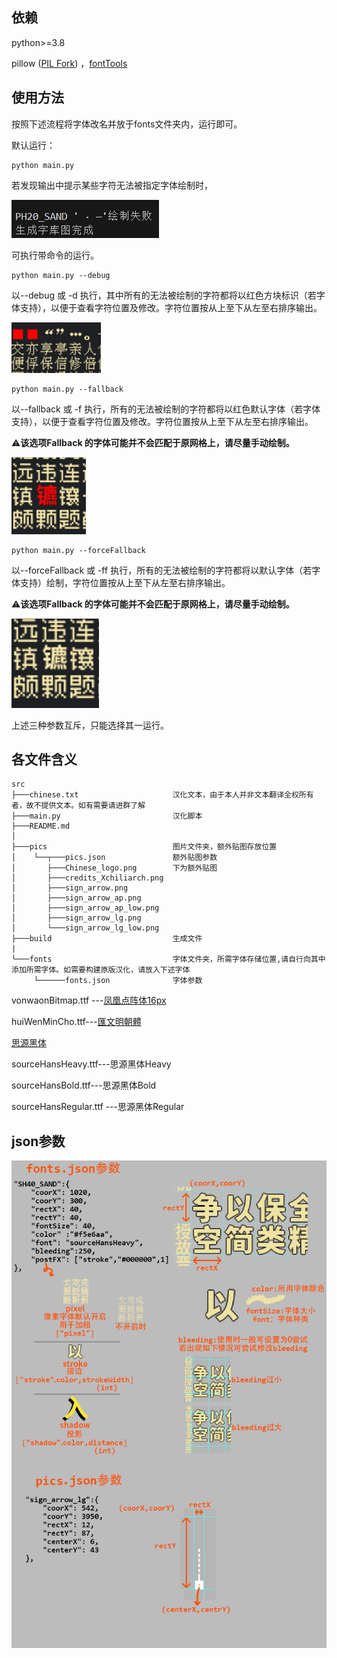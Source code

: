 ## 依赖

python>=3.8

pillow ([PIL Fork](https://pillow.readthedocs.io/en/stable/installation.html)) ，[fontTools](https://fonttools.readthedocs.io/en/latest/)



## 使用方法

按照下述流程将字体改名并放于fonts文件夹内，运行即可。

默认运行：

```
python main.py
```

若发现输出中提示某些字符无法被指定字体绘制时，

![debug2](../Screenshots/debug2.png)

可执行带命令的运行。

```
python main.py --debug
```

以--debug 或 -d 执行，其中所有的无法被绘制的字符都将以红色方块标识（若字体支持），以便于查看字符位置及修改。字符位置按从上至下从左至右排序输出。



![debug1](../Screenshots/debug1.png)



```
python main.py --fallback
```

以--fallback 或 -f 执行，所有的无法被绘制的字符都将以红色默认字体（若字体支持），以便于查看字符位置及修改。字符位置按从上至下从左至右排序输出。

⚠️**该选项Fallback 的字体可能并不会匹配于原网格上，请尽量手动绘制。**

![fallback](../Screenshots/fallback.png)

```
python main.py --forceFallback
```

以--forceFallback 或 -ff 执行，所有的无法被绘制的字符都将以默认字体（若字体支持）绘制，字符位置按从上至下从左至右排序输出。

⚠️**该选项Fallback 的字体可能并不会匹配于原网格上，请尽量手动绘制。**

![forceFallback](../Screenshots/forceFallback.png)

上述三种参数互斥，只能选择其一运行。



## 各文件含义

```
src
├───chinese.txt  					汉化文本，由于本人并非文本翻译全权所有者，故不提供文本。如有需要请进群了解
├───main.py      					汉化脚本
├───README.md
│
├───pics							图片文件夹，额外贴图存放位置
│    └──┬───pics.json				额外贴图参数
│      	├───Chinese_logo.png		下为额外贴图
│       ├───credits_Xchiliarch.png	
│       ├───sign_arrow.png			
│       ├───sign_arrow_ap.png
│       ├───sign_arrow_ap_low.png
│       ├───sign_arrow_lg.png
│       └───sign_arrow_lg_low.png 	 					
├───build 							生成文件
|
└───fonts 							字体文件夹，所需字体存储位置,请自行向其中添加所需字体。如需要构建原版汉化，请放入下述字体
     └──────fonts.json  			字体参数
```

vonwaonBitmap.ttf ---[凤凰点阵体16px](https://timothyqiu.itch.io/vonwaon-bitmap)

huiWenMinCho.ttf---[匯文明朝體](https://zhuanlan.zhihu.com/p/344103391)



[思源黑体](https://github.com/adobe-fonts/source-han-sans/releases/download/2.004R/SourceHanSansCN.zip)

sourceHansHeavy.ttf---思源黑体Heavy

sourceHansBold.ttf---思源黑体Bold

sourceHansRegular.ttf ---思源黑体Regular 

## json参数

![fonts](../Screenshots/fonts.png)
